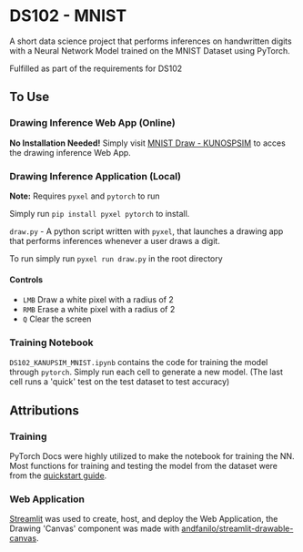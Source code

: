 # DS102 - MNIST

A short data science project that performs inferences on handwritten digits with a Neural Network Model trained on the MNIST Dataset using PyTorch.

Fulfilled as part of the requirements for DS102

## To Use

### Drawing Inference Web App (Online)

**No Installation Needed!** Simply visit [MNIST Draw - KUNOSPSIM](https://kunopsim.streamlit.app/) to acces the drawing inference Web App.

### Drawing Inference Application (Local)

**Note:** Requires `pyxel` and `pytorch` to run

Simply run `pip install pyxel pytorch` to install.

`draw.py` - A python script written with `pyxel`, that launches a drawing app that performs inferences whenever a user draws a digit.

To run simply run `pyxel run draw.py` in the root directory

#### Controls

- `LMB` Draw a white pixel with a radius of 2
- `RMB` Erase a white pixel with a radius of 2
- `Q` Clear the screen

### Training Notebook

`DS102_KANUPSIM_MNIST.ipynb` contains the code for training the model through `pytorch`. Simply run each cell to generate a new model. (The last cell runs a 'quick' test on the test dataset to test accuracy)

## Attributions

### Training

PyTorch Docs were highly utilized to make the notebook for training the NN. Most functions for training and testing the model from the dataset were from the [quickstart guide](https://pytorch.org/tutorials/beginner/basics/quickstart_tutorial.html).

### Web Application

[Streamlit](https://streamlit.io/) was used to create, host, and deploy the Web Application, the Drawing 'Canvas' component was made with [andfanilo/streamlit-drawable-canvas](https://github.com/andfanilo/streamlit-drawable-canvas).
